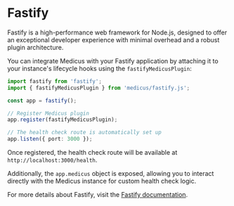 # Fastify <Badge type="warning" text="Third-Party" />

Fastify is a high-performance web framework for Node.js, designed to offer an exceptional developer experience with minimal overhead and a robust plugin architecture.

You can integrate Medicus with your Fastify application by attaching it to your instance's lifecycle hooks using the `fastifyMedicusPlugin`:

```ts
import fastify from 'fastify';
import { fastifyMedicusPlugin } from 'medicus/fastify.js';

const app = fastify();

// Register Medicus plugin
app.register(fastifyMedicusPlugin);

// The health check route is automatically set up
app.listen({ port: 3000 });
```

Once registered, the health check route will be available at `http://localhost:3000/health`.

Additionally, the `app.medicus` object is exposed, allowing you to interact directly with the Medicus instance for custom health check logic.

For more details about Fastify, visit the [Fastify documentation](https://www.fastify.io/).
